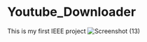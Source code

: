 ﻿# Youtube_Downloader
This is my first IEEE project
![Screenshot (13)](https://github.com/GKrizz/Youtube_Downloader/assets/103564745/33574b07-4eda-4f7b-afa7-2508d0679d9c)
